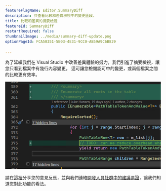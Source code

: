 ```yaml
---
featureFlagName: Editor.SummaryDiff
description: 只查看比較和差異檢視中的變更區段。
title: 比較和差異的摘要檢視
featureId: SummaryDiff
restartRequired: false
thumbnailImage: ../media/summary-diff-update.png
optionPageId: FCA50351-5E03-4E31-9CC0-AB59A9C6B829

---
```



為了延續我們在 Visual Studio 中改善差異體驗的努力，我們引進了摘要檢視，讓您只看到檔案中有幾行內容變更。 這可讓您檢閱認可中的變更，或兩個檔案之間的比較更有效率。

![摘要差異](../media/summary-diff-update.png "摘要差異")

請在[這裡](https://aka.ms/SummaryDiff)分享您的意見反應，並與我們連絡[開發人員社群中的建議票證](https://developercommunity.visualstudio.com/t/git-differences-show-only-differences-and-omit-lin/1193376)，讓我們知道您對此功能的看法。

